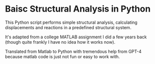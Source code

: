 # Baisc Structural Analysis in Python

This Python script performs simple structural analysis, calculating displacements and reactions in a predefined structural system.

It's adapted from a college MATLAB assignment I did a few years back (though quite frankly I have no idea how it works now).

Translated from Matlab to Python with tremendous help from GPT-4 because matlab code is just not fun or easy to work with.
